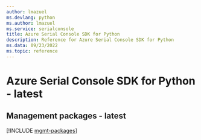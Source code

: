 ```yaml
---
author: lmazuel
ms.devlang: python
ms.author: lmazuel
ms.service: serialconsole
title: Azure Serial Console SDK for Python
description: Reference for Azure Serial Console SDK for Python
ms.data: 09/23/2022
ms.topic: reference
---
```

# Azure Serial Console SDK for Python - latest

## Management packages - latest
[!INCLUDE [mgmt-packages](serial-console-mgmt-index.md)]